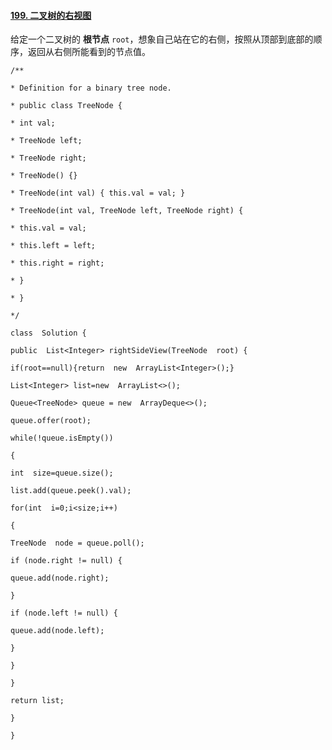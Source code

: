 ﻿#### [199. 二叉树的右视图](https://leetcode.cn/problems/binary-tree-right-side-view/)
  

给定一个二叉树的  **根节点**  `root`，想象自己站在它的右侧，按照从顶部到底部的顺序，返回从右侧所能看到的节点值。


~~~
/**

* Definition for a binary tree node.

* public class TreeNode {

* int val;

* TreeNode left;

* TreeNode right;

* TreeNode() {}

* TreeNode(int val) { this.val = val; }

* TreeNode(int val, TreeNode left, TreeNode right) {

* this.val = val;

* this.left = left;

* this.right = right;

* }

* }

*/

class  Solution {

public  List<Integer> rightSideView(TreeNode  root) {

if(root==null){return  new  ArrayList<Integer>();}

List<Integer> list=new  ArrayList<>();

Queue<TreeNode> queue = new  ArrayDeque<>();

queue.offer(root);

while(!queue.isEmpty())

{

int  size=queue.size();

list.add(queue.peek().val);

for(int  i=0;i<size;i++)

{

TreeNode  node = queue.poll();

if (node.right != null) {

queue.add(node.right);

}

if (node.left != null) {

queue.add(node.left);

}

}

}

return list;

}

}
